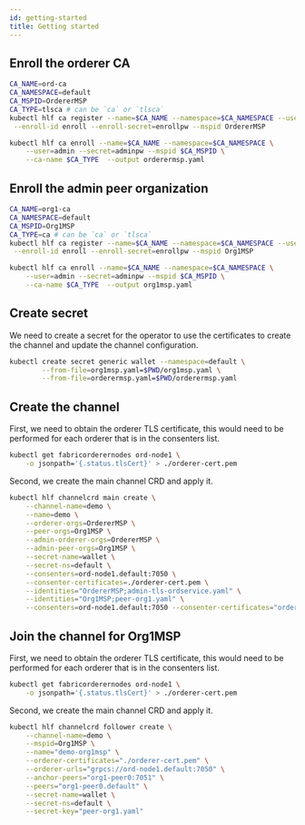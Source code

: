 ```yaml
---
id: getting-started
title: Getting started
---
```



## Enroll the orderer CA
```bash
CA_NAME=ord-ca
CA_NAMESPACE=default
CA_MSPID=OrdererMSP
CA_TYPE=tlsca # can be `ca` or `tlsca`
kubectl hlf ca register --name=$CA_NAME --namespace=$CA_NAMESPACE --user=admin --secret=adminpw --type=admin \
 --enroll-id enroll --enroll-secret=enrollpw --mspid OrdererMSP

kubectl hlf ca enroll --name=$CA_NAME --namespace=$CA_NAMESPACE \
    --user=admin --secret=adminpw --mspid $CA_MSPID \
    --ca-name $CA_TYPE  --output orderermsp.yaml 
```

## Enroll the admin peer organization

```bash
CA_NAME=org1-ca
CA_NAMESPACE=default
CA_MSPID=Org1MSP
CA_TYPE=ca # can be `ca` or `tlsca`
kubectl hlf ca register --name=$CA_NAME --namespace=$CA_NAMESPACE --user=admin --secret=adminpw --type=admin \
 --enroll-id enroll --enroll-secret=enrollpw --mspid Org1MSP

kubectl hlf ca enroll --name=$CA_NAME --namespace=$CA_NAMESPACE \
    --user=admin --secret=adminpw --mspid $CA_MSPID \
    --ca-name $CA_TYPE  --output org1msp.yaml 
```


## Create secret

We need to create a secret for the operator to use the certificates to create the channel and update the channel configuration.

```bash
kubectl create secret generic wallet --namespace=default \
        --from-file=org1msp.yaml=$PWD/org1msp.yaml \
        --from-file=orderermsp.yaml=$PWD/orderermsp.yaml
```

## Create the channel

First, we need to obtain the orderer TLS certificate, this would need to be performed for each orderer that is in the consenters list.

```bash
kubectl get fabricorderernodes ord-node1 \
    -o jsonpath='{.status.tlsCert}' > ./orderer-cert.pem
```

Second, we create the main channel CRD and apply it.

```bash
kubectl hlf channelcrd main create \
    --channel-name=demo \
    --name=demo \
    --orderer-orgs=OrdererMSP \
    --peer-orgs=Org1MSP \
    --admin-orderer-orgs=OrdererMSP \
    --admin-peer-orgs=Org1MSP \
    --secret-name=wallet \
    --secret-ns=default \
    --consenters=ord-node1.default:7050 \
    --consenter-certificates=./orderer-cert.pem \
    --identities="OrdererMSP;admin-tls-ordservice.yaml" \
    --identities="Org1MSP;peer-org1.yaml" \
    --consenters=ord-node1.default:7050 --consenter-certificates="orderer0-tls-cert.pem"

```



## Join the channel for Org1MSP
First, we need to obtain the orderer TLS certificate, this would need to be performed for each orderer that is in the consenters list.

```bash
kubectl get fabricorderernodes ord-node1 \
    -o jsonpath='{.status.tlsCert}' > ./orderer-cert.pem
```

Second, we create the main channel CRD and apply it.
```bash
kubectl hlf channelcrd follower create \
    --channel-name=demo \
    --mspid=Org1MSP \
    --name="demo-org1msp" \
    --orderer-certificates="./orderer-cert.pem" \
    --orderer-urls="grpcs://ord-node1.default:7050" \
    --anchor-peers="org1-peer0:7051" \
    --peers="org1-peer0.default" \
    --secret-name=wallet \
    --secret-ns=default \
    --secret-key="peer-org1.yaml"
```

